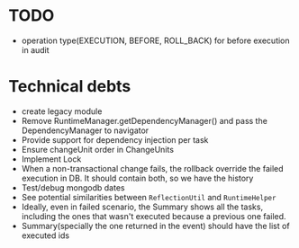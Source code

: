 # TODO
- operation type(EXECUTION, BEFORE, ROLL_BACK) for before execution in audit

# Technical debts
- create legacy module
- Remove RuntimeManager.getDependencyManager() and pass the DependencyManager to navigator
- Provide support for dependency injection per task
- Ensure changeUnit order in ChangeUnits
- Implement Lock
- When a non-transactional change fails, the rollback override the failed execution in DB. 
  It should contain both, so we have the history
- Test/debug mongodb dates
- See potential similarities between `ReflectionUtil` and `RuntimeHelper`
- Ideally, even in failed scenario, the Summary shows all the tasks, including the ones that wasn't executed because a
  previous one failed.
- Summary(specially the one returned in the event) should have the list of executed ids
